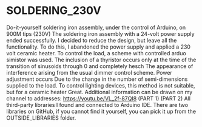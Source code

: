 # SOLDERING_230V
Do-it-yourself soldering iron assembly, under the control of Arduino, on 900M tips (230V)
The soldering iron assembly with a 24-volt power supply ended successfully.
I decided to reduce the design, but leave all the functionality.
To do this, I abandoned the power supply and applied a 230 volt ceramic heater.
To control the load, a scheme with controlled arduo simistor was used.
The inclusion of a thyristor occurs only at the time of the transition of sinusoids through 0 and completely hesch
The appearance of interference arising from the usual dimmer control scheme. Power adjustment occurs
Due to the change in the number of semi-dimensions supplied to the load.
To control lighting devices, this method is not suitable, but for a ceramic heater
Great.
Additional information can be drawn on my channel to addresses:
https://youtu.be/VL_2f-87QI8  (PART 1)
  (PART 2)
All third-party libraries I found and connected to Arduino IDE. There are two libraries on GitHub, if you cannot find it yourself, you can pick it up from the OUTSIDE_LIBRARIES folder.
